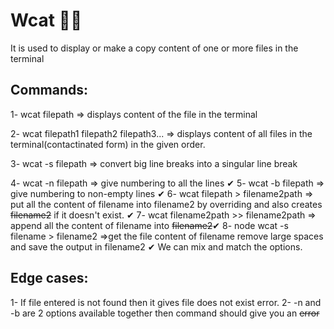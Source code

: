 # Wcat 🚀🚀 

It is used to display or make a copy content of one or more files in the terminal 

## Commands:
1- wcat filepath => displays content of the file in the terminal 

2- wcat filepath1 filepath2 filepath3... => displays content of all files in the terminal(contactinated form) in the given order. 

3- wcat -s filepath => convert big line breaks into a singular line break


4- wcat -n filepath => give numbering to all the lines  ✔
5- wcat -b filepath => give numbering to non-empty lines  ✔
6- wcat filepath > filename2path => put all the content of filename into filename2 by overriding and also creates ~~filename2~~ if it doesn't exist. ✔
7- wcat filename2path >> filename2path => append all the content of filename into ~~filename2~~✔
8- node wcat -s filename > filename2 =>get the file content of filename remove large spaces and save the output in filename2 ✔
We can mix and match the options.

## Edge cases:

1- If file entered is not found then it gives file does not exist error.
2- -n and -b are 2 options available together then command should give you an ~~error~~
